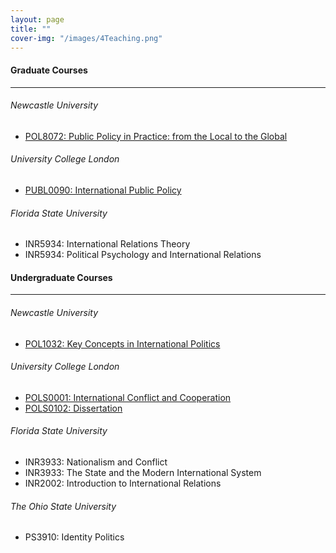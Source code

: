 ```yaml
---
layout: page
title: ""
cover-img: "/images/4Teaching.png"
---
```


#### Graduate Courses
---

###### Newcastle University

- <a href="https://www.ncl.ac.uk/postgraduate/degrees/module/?code=POL8072" target="_blank">POL8072: Public Policy in Practice: from the Local to the Global</a>

###### University College London

- <a href="https://www.ucl.ac.uk/module-catalogue/modules/international-public-policy-PUBL0090" target="_blank">PUBL0090: International Public Policy</a>

###### Florida State University

- INR5934: International Relations Theory
- INR5934: Political Psychology and International Relations

#### Undergraduate Courses
---

###### Newcastle University

- <a href="https://www.ncl.ac.uk/mobility/newcastle/study-abroad/POL1032" target="_blank">POL1032: Key Concepts in International Politics</a>

###### University College London

- <a href="https://www.ucl.ac.uk/module-catalogue/modules/international-conflict-and-cooperation-POLS0001" target="_blank">POLS0001: International Conflict and Cooperation</a>
- <a href="https://www.ucl.ac.uk/module-catalogue/modules/dissertation-POLS0086" target="_blank">POLS0102: Dissertation</a>

###### Florida State University

- INR3933: Nationalism and Conflict
- INR3933: The State and the Modern International System
- INR2002: Introduction to International Relations

###### The Ohio State University

- PS3910: Identity Politics
